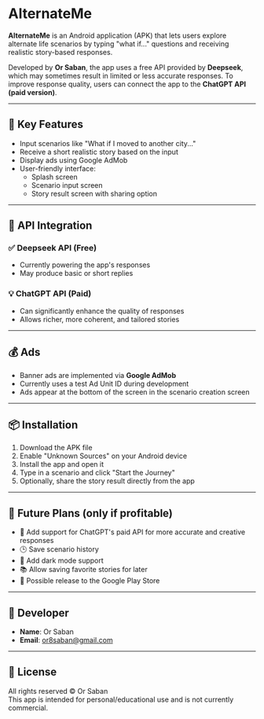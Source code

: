 # AlternateMe

**AlternateMe** is an Android application (APK) that lets users explore alternate life scenarios by typing "what if..." questions and receiving realistic story-based responses.

Developed by **Or Saban**, the app uses a free API provided by **Deepseek**, which may sometimes result in limited or less accurate responses. To improve response quality, users can connect the app to the **ChatGPT API (paid version)**.

---

## 📱 Key Features

- Input scenarios like "What if I moved to another city..."
- Receive a short realistic story based on the input
- Display ads using Google AdMob
- User-friendly interface:
  - Splash screen
  - Scenario input screen
  - Story result screen with sharing option

---

## 🔌 API Integration

### ✅ Deepseek API (Free)
- Currently powering the app's responses
- May produce basic or short replies

### 💡 ChatGPT API (Paid)
- Can significantly enhance the quality of responses
- Allows richer, more coherent, and tailored stories

---

## 💰 Ads

- Banner ads are implemented via **Google AdMob**
- Currently uses a test Ad Unit ID during development
- Ads appear at the bottom of the screen in the scenario creation screen

---

## 📦 Installation

1. Download the APK file
2. Enable "Unknown Sources" on your Android device
3. Install the app and open it
4. Type in a scenario and click "Start the Journey"
5. Optionally, share the story result directly from the app

---

## 🚀 Future Plans (only if profitable)

- 🔁 Add support for ChatGPT's paid API for more accurate and creative responses  
- 🕒 Save scenario history  
- 🌙 Add dark mode support  
- 📚 Allow saving favorite stories for later  
- 📱 Possible release to the Google Play Store  

---

## 👤 Developer

- **Name**: Or Saban
- **Email**: or8saban@gmail.com

---

## 📝 License

All rights reserved © Or Saban  
This app is intended for personal/educational use and is not currently commercial.

